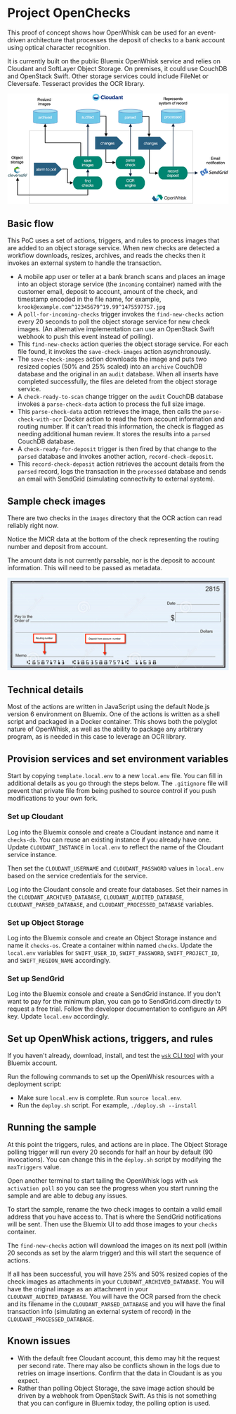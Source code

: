 # Project OpenChecks
This proof of concept shows how OpenWhisk can be used for an event-driven architecture that processes the deposit of checks to a bank account using optical character recognition.

It is currently built on the public Bluemix OpenWhisk service and relies on Cloudant and SoftLayer Object Storage. On premises, it could use CouchDB and OpenStack Swift. Other storage services could include FileNet or Cleversafe. Tesseract provides the OCR library.

![Check 12](images/overview.png "Overview of the flow.")

## Basic flow
This PoC uses a set of actions, triggers, and rules to process images that are added to an object storage service. When new checks are detected a workflow downloads, resizes, archives, and reads the checks then it invokes an external system to handle the transaction.

* A mobile app user or teller at a bank branch scans and places an image into an object storage service (the `incoming` container) named with the customer email, deposit to account, amount of the check, and timestamp encoded in the file name, for example, `krook@example.com^12345679^19.99^1475597757.jpg`
* A `poll-for-incoming-checks` trigger invokes the `find-new-checks` action every 20 seconds to poll the object storage service for new check images. (An alternative implementation can use an OpenStack Swift webhook to push this event instead of polling).
* This `find-new-checks` action queries the object storage service. For each file found, it invokes the `save-check-images` action asynchronously.
* The `save-check-images` action downloads the image and puts two resized copies (50% and 25% scaled) into an `archive` CouchDB database and the original in an `audit` database. When all inserts have completed successfully, the files are deleted from the object storage service.
* A `check-ready-to-scan` change trigger on the `audit` CouchDB database invokes a `parse-check-data` action to process the full size image.
* This `parse-check-data` action retrieves the image, then calls the `parse-check-with-ocr` Docker action to read the from account information and routing number. If it can't read this information, the check is flagged as needing additional human review. It stores the results into a `parsed` CouchDB database.
* A `check-ready-for-deposit` trigger is then fired by that change to the `parsed` database and invokes another action, `record-check-deposit`.
* This `record-check-deposit` action retrieves the account details from the `parsed` record, logs the transaction in the `processed` database and sends an email with SendGrid (simulating connectivity to external system).

## Sample check images
There are two checks in the `images` directory that the OCR action can read reliably right now.

Notice the MICR data at the bottom of the check representing the routing number and deposit from account.

The amount data is not currently parsable, nor is the deposit to account information. This will need to be passed as metadata.

![Check sample](images/check-sample.png "Check with routing number and account numbers.")

## Technical details
Most of the actions are written in JavaScript using the default Node.js version 6 environment on Bluemix. One of the actions is written as a shell script and packaged in a Docker container. This shows both the polyglot nature of OpenWhisk, as well as the ability to package any arbitrary program, as is needed in this case to leverage an OCR library.

## Provision services and set environment variables
Start by copying `template.local.env` to a new `local.env` file. You can fill in additional details as you go through the steps below. The `.gitignore` file will prevent that private file from being pushed to source control if you push modifications to your own fork.

### Set up Cloudant
Log into the Bluemix console and create a Cloudant instance and name it `checks-db`. You can reuse an existing instance if you already have one. Update `CLOUDANT_INSTANCE` in `local.env` to reflect the name of the Cloudant service instance.

Then set the `CLOUDANT_USERNAME` and `CLOUDANT_PASSWORD` values in `local.env` based on the service credentials for the service.

Log into the Cloudant console and create four databases. Set their names in the `CLOUDANT_ARCHIVED_DATABASE`, `CLOUDANT_AUDITED_DATABASE`, `CLOUDANT_PARSED_DATABASE`, and `CLOUDANT_PROCESSED_DATABASE` variables.

### Set up Object Storage
Log into the Bluemix console and create an Object Storage instance and name it `checks-os`. Create a container within named `checks`. Update the `local.env` variables for `SWIFT_USER_ID`, `SWIFT_PASSWORD`, `SWIFT_PROJECT_ID`, and `SWIFT_REGION_NAME` accordingly.

### Set up SendGrid
Log into the Bluemix console and create a SendGrid instance. If you don't want to pay for the minimum plan, you can go to SendGrid.com directly to request a free trial. Follow the developer documentation to configure an API key. Update `local.env` accordingly.

## Set up OpenWhisk actions, triggers, and rules
If you haven't already, download, install, and test the [`wsk` CLI tool](https://new-console.ng.bluemix.net/openwhisk/cli) with your Bluemix account.

Run the following commands to set up the OpenWhisk resources with a deployment script:
* Make sure `local.env` is complete. Run `source local.env`.
* Run the `deploy.sh` script. For example, `./deploy.sh --install`

## Running the sample
At this point the triggers, rules, and actions are in place. The Object Storage polling trigger will run every 20 seconds for half an hour by default (90 invocations). You can change this in the `deploy.sh` script by modifying the `maxTriggers` value.

Open another terminal to start tailing the OpenWhisk logs with `wsk activation poll` so you can see the progress when you start running the sample and are able to debug any issues.

To start the sample, rename the two check images to contain a valid email address that you have access to. That is where the SendGrid notifications will be sent. Then use the Bluemix UI to add those images to your `checks` container.

The `find-new-checks` action will download the images on its next poll (within 20 seconds as set by the alarm trigger) and this will start the sequence of actions.

If all has been successful, you will have 25% and 50% resized copies of the check images as attachments in your `CLOUDANT_ARCHIVED_DATABASE`. You will have the original image as an attachment in your `CLOUDANT_AUDITED_DATABASE`. You will have the OCR parsed from the check and its filename in the `CLOUDANT_PARSED_DATABASE` and you will have the final transaction info (simulating an external system of record) in the `CLOUDANT_PROCESSED_DATABASE`.

## Known issues
* With the default free Cloudant account, this demo may hit the request per second rate. There may also be conflicts shown in the logs due to retries on image insertions. Confirm that the data in Cloudant is as you expect.
* Rather than polling Object Storage, the save image action should be driven by a webhook from OpenStack Swift. As this is not something that you can configure in Bluemix today, the polling option is used.

